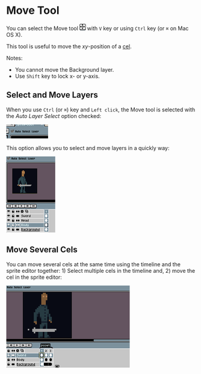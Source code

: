 # Move Tool

You can select the Move tool ![Move tool icon](tools/move-tool.png)
with `V` key or using `Ctrl` key (or `⌘` on Mac OS X).

This tool is useful to move the *xy*-position of a [cel](cel.md).

Notes:

* You cannot move the Background layer.
* Use `Shift` key to lock x- or y-axis.

## Select and Move Layers

When you use `Ctrl` (or `⌘`) key and `Left click`, the Move tool is
selected with the *Auto Layer Select* option checked:

![Autoselect option](move-tool/autoselect.png)

This option allows you to select and move layers in a quickly way:

![Autoselect preview](move-tool/autoselect.gif)

## Move Several Cels

You can move several cels at the same time using the timeline and the
sprite editor together: 1) Select multiple cels in the timeline and,
2) move the cel in the sprite editor:

![Move multiple cels](move-tool/move-multiple-cels.gif)
